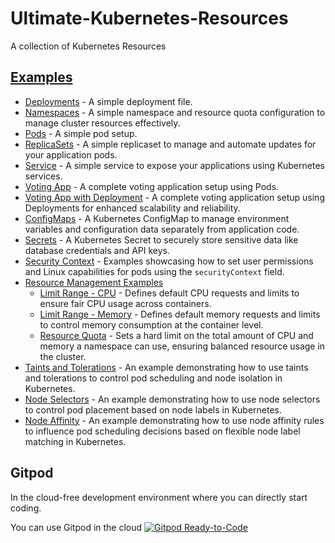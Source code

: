 # Ultimate-Kubernetes-Resources
A collection of Kubernetes Resources

## [Examples](https://github.com/DhanushNehru/Ultimate-Kubernetes-Resources/tree/main/examples)
- [Deployments](https://github.com/DhanushNehru/Ultimate-Kubernetes-Resources/tree/main/examples/deployments) - A simple deployment file.
- [Namespaces](https://github.com/DhanushNehru/Ultimate-Kubernetes-Resources/tree/main/examples/namespaces) - A simple namespace and resource quota configuration to manage cluster resources effectively.
- [Pods](https://github.com/DhanushNehru/Ultimate-Kubernetes-Resources/tree/main/examples/pods) - A simple pod setup.
- [ReplicaSets](https://github.com/DhanushNehru/Ultimate-Kubernetes-Resources/tree/main/examples/replicasets) -  A simple replicaset to manage and automate updates for your application pods.
- [Service](https://github.com/DhanushNehru/Ultimate-Kubernetes-Resources/tree/main/examples/service) - A simple service to expose your applications using Kubernetes services.
- [Voting App](https://github.com/DhanushNehru/Ultimate-Kubernetes-Resources/tree/main/examples/voting-app) - A complete voting application setup using Pods.
- [Voting App with Deployment](https://github.com/DhanushNehru/Ultimate-Kubernetes-Resources/tree/main/examples/voting-app-with-deployment) - A complete voting application setup using Deployments for enhanced scalability and reliability.
- [ConfigMaps](https://github.com/DhanushNehru/Ultimate-Kubernetes-Resources/tree/main/examples/configmaps) - A Kubernetes ConfigMap to manage environment variables and configuration data separately from application code.
- [Secrets](https://github.com/DhanushNehru/Ultimate-Kubernetes-Resources/tree/main/examples/secrets) - A Kubernetes Secret to securely store sensitive data like database credentials and API keys.
- [Security Context](https://github.com/DhanushNehru/Ultimate-Kubernetes-Resources/tree/main/examples/security-context) - Examples showcasing how to set user permissions and Linux capabilities for pods using the `securityContext` field.
- [Resource Management Examples](https://github.com/DhanushNehru/Ultimate-Kubernetes-Resources/tree/main/examples/resource-management)
    - [Limit Range - CPU](https://github.com/DhanushNehru/Ultimate-Kubernetes-Resources/tree/main/examples/resource-management/limit-range-cpu) - Defines default CPU requests and limits to ensure fair CPU usage across containers.
    - [Limit Range - Memory](https://github.com/DhanushNehru/Ultimate-Kubernetes-Resources/tree/main/examples/resource-management/limit-range-memory) - Defines default memory requests and limits to control memory consumption at the container level.
    - [Resource Quota](https://github.com/DhanushNehru/Ultimate-Kubernetes-Resources/tree/main/examples/resource-management/resource-quota) - Sets a hard limit on the total amount of CPU and memory a namespace can use, ensuring balanced resource usage in the cluster.
- [Taints and Tolerations](https://github.com/DhanushNehru/Ultimate-Kubernetes-Resources/tree/main/examples/taints-and-tolerations) - An example demonstrating how to use taints and tolerations to control pod scheduling and node isolation in Kubernetes.
- [Node Selectors](https://github.com/DhanushNehru/Ultimate-Kubernetes-Resources/tree/main/examples/node-selectors) - An example demonstrating how to use node selectors to control pod placement based on node labels in Kubernetes.
- [Node Affinity](https://github.com/DhanushNehru/Ultimate-Kubernetes-Resources/tree/main/examples/node-affinity) - An example demonstrating how to use node affinity rules to influence pod scheduling decisions based on flexible node label matching in Kubernetes.

## Gitpod
In the cloud-free development environment where you can directly start coding.

You can use Gitpod in the cloud  [![Gitpod Ready-to-Code](https://img.shields.io/badge/Gitpod-Ready--to--Code-blue?logo=gitpod)](https://gitpod.io/#https://github.com/DhanushNehru/Ultimate-Kubernetes-Resources/)
